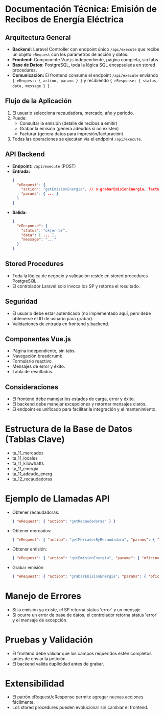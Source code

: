 # Documentación Técnica: Emisión de Recibos de Energía Eléctrica

## Arquitectura General
- **Backend:** Laravel Controller con endpoint único `/api/execute` que recibe un objeto `eRequest` con los parámetros de acción y datos.
- **Frontend:** Componente Vue.js independiente, página completa, sin tabs.
- **Base de Datos:** PostgreSQL, toda la lógica SQL encapsulada en stored procedures.
- **Comunicación:** El frontend consume el endpoint `/api/execute` enviando `{ eRequest: { action, params } }` y recibiendo `{ eResponse: { status, data, message } }`.

## Flujo de la Aplicación
1. El usuario selecciona recaudadora, mercado, año y periodo.
2. Puede:
   - Consultar la emisión (detalle de recibos a emitir)
   - Grabar la emisión (genera adeudos si no existen)
   - Facturar (genera datos para impresión/facturación)
3. Todas las operaciones se ejecutan vía el endpoint `/api/execute`.

## API Backend
- **Endpoint:** `/api/execute` (POST)
- **Entrada:**
  ```json
  {
    "eRequest": {
      "action": "getEmisionEnergia", // o grabarEmisionEnergia, facturarEmisionEnergia, etc.
      "params": { ... }
    }
  }
  ```
- **Salida:**
  ```json
  {
    "eResponse": {
      "status": "ok|error",
      "data": [ ... ],
      "message": "..."
    }
  }
  ```

## Stored Procedures
- Toda la lógica de negocio y validación reside en stored procedures PostgreSQL.
- El controlador Laravel solo invoca los SP y retorna el resultado.

## Seguridad
- El usuario debe estar autenticado (no implementado aquí, pero debe obtenerse el ID de usuario para grabar).
- Validaciones de entrada en frontend y backend.

## Componentes Vue.js
- Página independiente, sin tabs.
- Navegación breadcrumb.
- Formulario reactivo.
- Mensajes de error y éxito.
- Tabla de resultados.

## Consideraciones
- El frontend debe manejar los estados de carga, error y éxito.
- El backend debe manejar excepciones y retornar mensajes claros.
- El endpoint es unificado para facilitar la integración y el mantenimiento.

# Estructura de la Base de Datos (Tablas Clave)
- ta_11_mercados
- ta_11_locales
- ta_11_kilowhatts
- ta_11_energia
- ta_11_adeudo_energ
- ta_12_recaudadoras

# Ejemplo de Llamadas API
- Obtener recaudadoras:
  ```json
  { "eRequest": { "action": "getRecaudadoras" } }
  ```
- Obtener mercados:
  ```json
  { "eRequest": { "action": "getMercadosByRecaudadora", "params": { "oficina": 1 } } }
  ```
- Obtener emisión:
  ```json
  { "eRequest": { "action": "getEmisionEnergia", "params": { "oficina": 1, "mercado": 1, "axo": 2024, "periodo": 6 } } }
  ```
- Grabar emisión:
  ```json
  { "eRequest": { "action": "grabarEmisionEnergia", "params": { "oficina": 1, "mercado": 1, "axo": 2024, "periodo": 6, "usuario": 5 } } }
  ```

# Manejo de Errores
- Si la emisión ya existe, el SP retorna status 'error' y un mensaje.
- Si ocurre un error de base de datos, el controlador retorna status 'error' y el mensaje de excepción.

# Pruebas y Validación
- El frontend debe validar que los campos requeridos estén completos antes de enviar la petición.
- El backend valida duplicidad antes de grabar.

# Extensibilidad
- El patrón eRequest/eResponse permite agregar nuevas acciones fácilmente.
- Los stored procedures pueden evolucionar sin cambiar el frontend.
